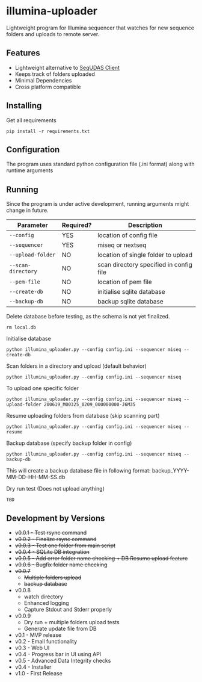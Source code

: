 # illumina-uploader
Lightweight program for Illumina sequencer that watches for new sequence folders and uploads to remote server.

## Features
- Lightweight alternative to [SeqUDAS Client](https://github.com/duanjunhyq/sequdas_client) 
- Keeps track of folders uploaded
- Minimal Dependencies
- Cross platform compatible

## Installing
Get all requirements
```
pip install -r requirements.txt
```

## Configuration
The program uses standard python configuration file (.ini format) along with runtime arguments 

## Running
Since the program is under active development, running arguments might change in future.

| Parameter          | Required? | Description |
| ------------------ | --------- | ----------- |
| `--config`         | YES       | location of config file |
| `--sequencer`      | YES       | miseq or nextseq |
| `--upload-folder`  | NO        | location of single folder to upload |
| `--scan-directory` | NO        | scan directory specified in config file |
| `--pem-file`       | NO        | location of pem file |
| `--create-db`      | NO        | initialise sqlite database |
| `--backup-db`      | NO        | backup sqlite database |

Delete database before testing, as the schema is not yet finalized.
```
rm local.db
```

Initialise database
```
python illumina_uploader.py --config config.ini --sequencer miseq --create-db
```

Scan folders in a directory and upload (default behavior)
```
python illumina_uploader.py --config config.ini --sequencer miseq
```

To upload one specific folder
```
python illumina_uploader.py --config config.ini --sequencer miseq --upload-folder 200619_M00325_0209_000000000-J6M35
```

Resume uploading folders from database (skip scanning part)
```
python illumina_uploader.py --config config.ini --sequencer miseq --resume
```

Backup database (specify backup folder in config)
```
python illumina_uploader.py --config config.ini --sequencer miseq --backup-db
```
This will create a backup database file in following format: backup_YYYY-MM-DD-HH-MM-SS.db

Dry run test (Does not upload anything)
```
TBD
```



## Development by Versions
- ~~v0.0.1 - Test rsync command~~
- ~~v0.0.2 - Finalize rsync command~~
- ~~v0.0.3 - Test one folder from main script~~
- ~~v0.0.4 - SQLite DB integration~~
- ~~v0.0.5 - Add error folder name checking + DB Resume upload feature~~
- ~~v0.0.6 - Bugfix folder name checking~~
- ~~v0.0.7~~
    - ~~Multiple folders upload~~
    - ~~backup database~~
- v0.0.8
    - watch directory
    - Enhanced logging
    - Capture Stdout and Stderr properly
- v0.0.9
    - Dry run + multiple folders upload tests
    - Generate update file from DB
- v0.1   - MVP release
- v0.2   - Email functionality
- v0.3   - Web UI
- v0.4   - Progress bar in UI using API
- v0.5   - Advanced Data Integrity checks
- v0.4   - Installer
- v1.0   - First Release
 